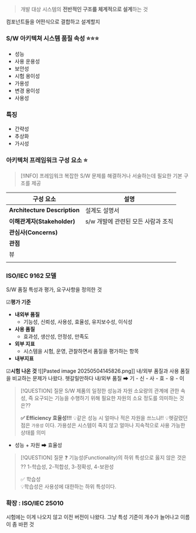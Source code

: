 
>개발 대상 시스템의 **전반적인 구조를 체계적으로 설계**하는 것 

컴포넌트들을 어떤식으로 결합하고 설계할지 

### S/W 아키텍쳐 시스템 품질 속성 ⭐⭐⭐

- 성능
- 사용 운용성
- 보안성
- 시험 용이성
- 가용성
- 변경 용이성
- 사용성

### 특징

- 간략성
- 추상화
- 가시성

### 아키텍처 프레임워크 구성 요소 ⭐

> [!INFO] 프레임워크 
>복잡한 S/W 문제를 해결하거나 서술하는데 필요한 기본 구조를 제공 


| 구성 요소                        | 설명                    |
| ---------------------------- | --------------------- |
| **Architecture Description** | 설계도 설명서               |
| **이해관계자(Stakeholder)**       | s/w 개발에 관련된 모든 사람과 조직 |
| **관심사(Concerns)**            |                       |
| **관점**                       |                       |
| 뷰                            |                       |
|                              |                       |



### ISO/IEC 9162 모델 
S/W 품질 특성과 평가, 요구사항을 정의한 것 

☑**평가 기준** 
- **내외부 품질**
	- 기능성, 신뢰성, 사용성, 효율성, 유지보수성, 이식성
- **사용 품질** 
	- 효과성, 생산성, 안정성, 만족도   
- **외부 지표** 
	- 시스템을 시험, 운영, 관찰하면서 품질을 평가하는 항목
- **내부지표** 


☑**시험 나온 것** 
![[Pasted image 20250504145826.png]]
내/외부 품질과 사용 품질을 비교하는 문제가 나왔다. 
헷갈릴만하다 
내/외부 품질 ➡ 기 - 신 - 사 - 효 - 유 - 이 


> [!QUESTION] 질문 
> S/W 제품의 일정한 성능과 자원 소요량의 관계에 관한 속성, 즉 요구되는 기능을 수행하기 위해 필요한 자원의 소요 정도를 의미하는 것은??
> 
> **✅ Efficiency 효율성!!!**
> 💡같은 성능 시 얼마나 적은 자원을 쓰느냐!!
> 💡헷갈렸던 점은 `가용성` 이다. 가용성은 시스템이 죽지 않고 얼마나 지속적으로 사용 가능한 상태를 의미 
- 성능 + 자원 ➡ 효율성 

> [!QUESTION] 질문
> ❓ 기능성(Functionality)의 하위 특성으로 옳지 않은 것은 ??
> 1-학습성, 2-적합성, 3-정확성, 4-보완성
> 
> ✅ 학습성  
> 💡학습성은 사용성에 대한하는 하위 특성이다. 


### 확장 : ISO/IEC 25010
시험에는 이게 나오지 않고 이전 버전이 나왔다.
그냥 특성 기준이 개수가 늘어나고 이름이 좀 바뀐 것 



